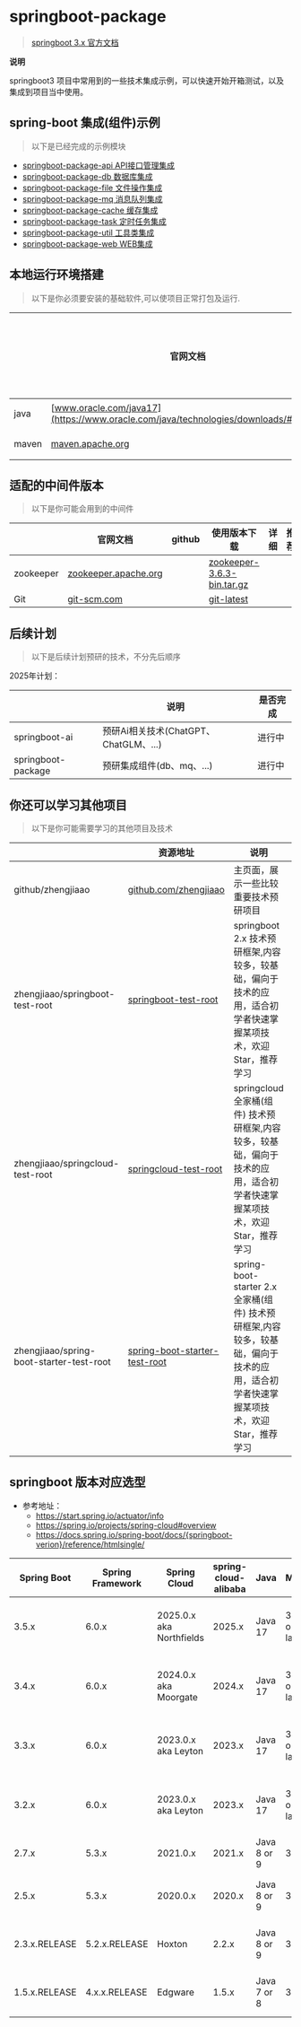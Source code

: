 # springboot-package

> [springboot 3.x 官方文档](https://spring.io/projects/spring-boot)

**说明**

springboot3 项目中常用到的一些技术集成示例，可以快速开始开箱测试，以及集成到项目当中使用。

## spring-boot 集成(组件)示例

> 以下是已经完成的示例模块

- [springboot-package-api API接口管理集成](./springboot-package-api)
- [springboot-package-db 数据库集成](./springboot-package-db)
- [springboot-package-file 文件操作集成](./springboot-package-file)
- [springboot-package-mq 消息队列集成](./springboot-package-mq)
- [springboot-package-cache 缓存集成](./springboot-package-cache)
- [springboot-package-task 定时任务集成](./springboot-package-task)
- [springboot-package-util 工具类集成](./springboot-package-util)
- [springboot-package-web WEB集成](./springboot-package-web)

## 本地运行环境搭建

> 以下是你必须要安装的基础软件,可以使项目正常打包及运行.

|       | 官网文档                                                                                | github | 使用版本下载                                                                         | 详细 | 是否必须安装 |
|-------|-------------------------------------------------------------------------------------|--------|--------------------------------------------------------------------------------|----|--------| 
| java  | [www.oracle.com/java17](https://www.oracle.com/java/technologies/downloads/#java17) |        | [java17 downloads](https://www.oracle.com/java/technologies/downloads/#java17) |    | **必须** |
| maven | [maven.apache.org](https://maven.apache.org/)                                       |        | [maven3.6.2 downloads](https://maven.apache.org/download.cgi)                  |    | **必须** |

## 适配的中间件版本

> 以下是你可能会用到的中间件

|           | 官网文档                                                              | github | 使用版本下载                                                                                                                          | 详细 | 推荐 |
|-----------|-------------------------------------------------------------------|--------|---------------------------------------------------------------------------------------------------------------------------------|----|----| 
| zookeeper | [zookeeper.apache.org](http://zookeeper.apache.org/releases.html) |        | [zookeeper-3.6.3-bin.tar.gz](https://www.apache.org/dyn/closer.lua/zookeeper/zookeeper-3.6.3/apache-zookeeper-3.6.3-bin.tar.gz) |    |    |
| Git       | [git-scm.com](https://git-scm.com/)                               |        | [git-latest](https://git-scm.com/downloads)                                                                                     |    |    |

## 后续计划

> 以下是后续计划预研的技术，不分先后顺序

2025年计划：

|                    | 说明                            | 是否完成 |
|--------------------|-------------------------------|------|
| springboot-ai      | 预研Ai相关技术(ChatGPT、ChatGLM、...) | 进行中  |
| springboot-package | 预研集成组件(db、mq、...)             | 进行中  |

## 你还可以学习其他项目

> 以下是你可能需要学习的其他项目及技术

|                                          | 资源地址                                                                                         | 说明                                                                                 |  |
|------------------------------------------|----------------------------------------------------------------------------------------------|------------------------------------------------------------------------------------|--|
| github/zhengjiaao                        | [github.com/zhengjiaao](https://github.com/zhengjiaao)                                       | 主页面，展示一些比较重要技术预研项目                                                                 |  |
| zhengjiaao/springboot-test-root          | [springboot-test-root](https://github.com/zhengjiaao/springboot-test-root)                   | springboot 2.x 技术预研框架,内容较多，较基础，偏向于技术的应用，适合初学者快速掌握某项技术，欢迎Star，推荐学习                  |  |
| zhengjiaao/springcloud-test-root         | [springcloud-test-root](https://github.com/zhengjiaao/springcloud-test-root)                 | springcloud 全家桶(组件) 技术预研框架,内容较多，较基础，偏向于技术的应用，适合初学者快速掌握某项技术，欢迎Star，推荐学习             |  |
| zhengjiaao/spring-boot-starter-test-root | [spring-boot-starter-test-root](https://github.com/zhengjiaao/spring-boot-starter-test-root) | spring-boot-starter 2.x 全家桶(组件) 技术预研框架,内容较多，较基础，偏向于技术的应用，适合初学者快速掌握某项技术，欢迎Star，推荐学习 |  |

## springboot 版本对应选型

- 参考地址：
    - https://start.spring.io/actuator/info
    - https://spring.io/projects/spring-cloud#overview
    - https://docs.spring.io/spring-boot/docs/{springboot-verion}/reference/htmlsingle/

| Spring Boot   | Spring Framework | Spring Cloud             | spring-cloud-alibaba | Java        | Maven          | Gradle                     | Tomcat                   |
|---------------|------------------|--------------------------|----------------------|-------------|----------------|----------------------------|--------------------------|
| 3.5.x         | 6.0.x            | 2025.0.x aka Northfields | 2025.x               | Java 17     | 3.6.3 or later | 7.x (7.5 or later) and 8.x | Tomcat 10.x              |
| 3.4.x         | 6.0.x            | 2024.0.x aka Moorgate    | 2024.x               | Java 17     | 3.6.3 or later | 7.x (7.5 or later) and 8.x | Tomcat 10.x              |
| 3.3.x         | 6.0.x            | 2023.0.x aka Leyton      | 2023.x               | Java 17     | 3.6.3 or later | 7.x (7.5 or later) and 8.x | Tomcat 10.x              |
| 3.2.x         | 6.0.x            | 2023.0.x aka Leyton      | 2023.x               | Java 17     | 3.6.3 or later | 7.x (7.5 or later) and 8.x | Tomcat 10.x              |
| 2.7.x         | 5.3.x            | 2021.0.x                 | 2021.x               | Java 8 or 9 | 3.5+           | 6.8+                       | Tomcat 9.x               |
| 2.5.x         | 5.3.x            | 2020.0.x                 | 2020.x               | Java 8 or 9 | 3.5+           | 6.8+                       | Tomcat 8.x or Tomcat 9.x |
| 2.3.x.RELEASE | 5.2.x.RELEASE    | Hoxton                   | 2.2.x                | Java 8 or 9 | 3.3+           | 4.4+                       | Tomcat 8.x or Tomcat 9.x |
| 1.5.x.RELEASE | 4.x.x.RELEASE    | Edgware                  | 1.5.x                | Java 7 or 8 | 3.2+           | 2.9+                       | Tomcat 7.x or Tomcat 8.x |
